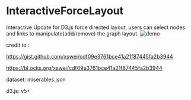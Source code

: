 # InteractiveForceLayout
Interactive Update for D3.js force directed layout, users can select nodes and links to manipulate(add/remove) the graph layout.
![demo](https://github.com/graytheone/InteractiveForceLayout/blob/main/demo.gif)

credit to :

https://gist.github.com/xswei/cdf09e3761bce41a21f87445fa2b3944

https://bl.ocks.org/xswei/cdf09e3761bce41a21f87445fa2b3944

dataset: miserables.json

d3.js: v5+
